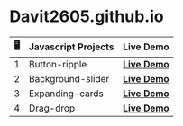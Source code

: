 # Davit2605.github.io

| 🖥️ | Javascript Projects | Live Demo                                                       |
|:---:|---------------------|:---------------------------------------------------------------:|
| 1   | Button-ripple       | **[Live Demo](http://davit2605.github.io/button-ripple/index.html)**     |
| 2   | Background-slider   | **[Live Demo](http://davit2605.github.io/background-slider/index.html)** |
| 3   | Expanding-cards     | **[Live Demo](http://davit2605.github.io/expanding-cards/index.html)**   |
| 4   | Drag-drop     | **[Live Demo](http://davit2605.github.io/Drag-drop/index.html)**   |
